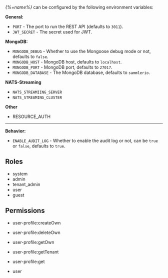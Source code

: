 
_{%=name%}_ can be configured by the following environment variables:

**General:**

- `PORT` - The port to run the REST API (defaults to `3011`).
- `JWT_SECRET` - The secret used for JWT.

**MongoDB:**

- `MONGODB_DEBUG` - Whether to use the Mongoose debug mode or not, defaults to `false`.
- `MONGODB_HOST` - MongoDB host, defaults to `localhost`.
- `MONGODB_PORT` - MongoDB port, defaults to `27017`. 
- `MONGODB_DATABASE` - The MongoDB database, defaults to `sammlerio`.

**NATS-Streaming**

- `NATS_STREAMIING_SERVER`
- `NATS_STREAMING_CLUSTER`

**Other**

- RESOURCE_AUTH

---

**Behavior:**

- `ENABLE_AUDIT_LOG` - Whether to enable the audit log or not, can be `true` or `false`, defaults to `true`.


## Roles

- system
- admin
- tenant_admin
- user
- guest

## Permissions

- user-profile:createOwn
- user-profile:deleteOwn
- user-profile:getOwn
- user-profile:getTenant
- user-profile:get

- user
